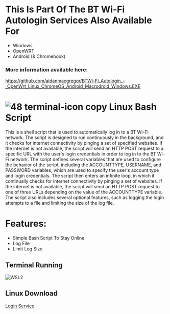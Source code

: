 # This Is Part Of The BT Wi-Fi Autologin Services Also Available For

 - Windows
 - OpenWRT 
 - Android (& Chromebook)
 
 ### More information available here:
 https://github.com/aidanmacgregor/BTWi-Fi_Autologin_-_OpenWrt_Linux_ChromeOS_Android_Macrodroid_Windows.EXE

# ![48 terminal-icon copy](https://user-images.githubusercontent.com/11254983/164985283-235c64c3-415e-4cb1-8ce9-8967c23add8e.png) Linux Bash Script
 
This is a shell script that is used to automatically log in to a BT Wi-Fi network. The script is designed to run continuously in the background, and it checks for internet connectivity by pinging a set of specified websites. If the internet is not available, the script will send an HTTP POST request to a specific URL with the user's login credentials in order to log in to the BT Wi-Fi network. The script defines several variables that are used to configure the behavior of the script, including the ACCOUNTTYPE, USERNAME, and PASSWORD variables, which are used to specify the user's account type and login credentials. The script then enters an infinite loop, in which it continually checks for internet connectivity by pinging a set of websites. If the internet is not available, the script will send an HTTP POST request to one of three URLs depending on the value of the ACCOUNTTYPE variable. The script also includes several optional features, such as logging the login attempts to a file and limiting the size of the log file.

# Features:

 - Simple Bash Script To Stay Online
 - Log File
 - Limit Log Size
    
## Terminal Running
![WSL2](https://user-images.githubusercontent.com/11254983/173451001-cce58162-7475-4322-9744-fb842ce40209.JPG)

## Linux Download
[Login Service](https://github.com/aidanmacgregor/BTWi-Fi_Autologin_-_Linux/releases)
